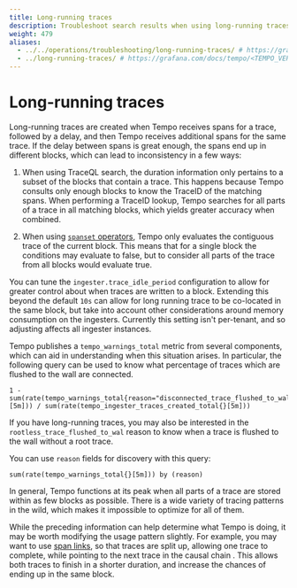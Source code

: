 ```yaml
---
title: Long-running traces
description: Troubleshoot search results when using long-running traces
weight: 479
aliases:
  - ../../operations/troubleshooting/long-running-traces/ # https://grafana.com/docs/tempo/<TEMPO_VERSION>/operations/troubleshooting/long-running-traces/
  - ../long-running-traces/ # https://grafana.com/docs/tempo/<TEMPO_VERSION>/troubleshooting/long-running-traces/
---
```


# Long-running traces

Long-running traces are created when Tempo receives spans for a trace,
followed by a delay, and then Tempo receives additional spans for the same
trace. If the delay between spans is great enough, the spans end up in
different blocks, which can lead to inconsistency in a few ways:

1. When using TraceQL search, the duration information only pertains to a
   subset of the blocks that contain a trace. This happens because Tempo
   consults only enough blocks to know the TraceID of the matching spans. When
   performing a TraceID lookup, Tempo searches for all parts of a trace in all
   matching blocks, which yields greater accuracy when combined.

1. When using [`spanset`
   operators](https://grafana.com/docs/tempo/<TEMPO_VERSION>/traceql/#combine-spansets),
   Tempo only evaluates the contiguous trace of the current block. This means
   that for a single block the conditions may evaluate to false, but to
   consider all parts of the trace from all blocks would evaluate true.

You can tune the `ingester.trace_idle_period` configuration to allow for
greater control about when traces are written to a block. Extending this beyond
the default `10s` can allow for long running trace to be co-located in the same
block, but take into account other considerations around memory consumption on
the ingesters. Currently this setting isn't per-tenant, and so adjusting
affects all ingester instances.

Tempo publishes a `tempo_warnings_total` metric from several components, which
can aid in understanding when this situation arises. In particular, the following query can be used to know what percentage of traces which are flushed to the wall are connected.

```
1 - sum(rate(tempo_warnings_total{reason="disconnected_trace_flushed_to_wal"}[5m])) / sum(rate(tempo_ingester_traces_created_total{}[5m]))
```

If you have long-running traces, you may also be interested in the
`rootless_trace_flushed_to_wal` reason to know when a trace is flushed to the
wall without a root trace.

You can use `reason` fields for discovery with this query:

```
sum(rate(tempo_warnings_total{}[5m])) by (reason)
```

In general, Tempo functions at its peak when all parts of a trace are stored
within as few blocks as possible. There is a wide variety of tracing patterns
in the wild, which makes it impossible to optimize for all of them.

While the preceding information can help determine what Tempo is doing, it may
be worth modifying the usage pattern slightly. For example, you may want to use
[span
links](https://opentelemetry.io/docs/concepts/signals/traces/#span-links), so
that traces are split up, allowing one trace to complete, while pointing to the
next trace in the causal chain . This allows both traces to finish in a
shorter duration, and increase the chances of ending up in the same block.
